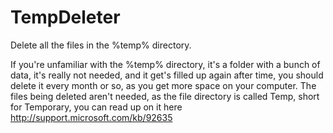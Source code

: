 TempDeleter
===========

Delete all the files in the %temp% directory.

If you're unfamiliar with the %temp% directory, it's
a folder with a bunch of data, it's really not needed, 
and it get's filled up again after time, you should delete
it every month or so, as you get more space on your computer.
The files being deleted aren't needed, as the file directory
is called Temp, short for Temporary, you can read up on it here
http://support.microsoft.com/kb/92635
